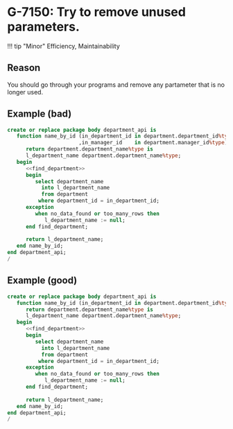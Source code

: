 # G-7150: Try to remove unused parameters.

!!! tip "Minor"
    Efficiency, Maintainability

## Reason

You should go through your programs and remove any partameter that is no longer used.

## Example (bad)

```sql
create or replace package body department_api is
   function name_by_id (in_department_id in department.department_id%type
                       ,in_manager_id    in department.manager_id%type)
      return department.department_name%type is
      l_department_name department.department_name%type;
   begin
      <<find_department>>
      begin
         select department_name
           into l_department_name
           from department
          where department_id = in_department_id;
      exception
         when no_data_found or too_many_rows then 
            l_department_name := null;
      end find_department;
      
      return l_department_name;
   end name_by_id;
end department_api;
/
```

## Example (good)

```sql
create or replace package body department_api is
   function name_by_id (in_department_id in department.department_id%type)
      return department.department_name%type is
      l_department_name department.department_name%type;
   begin
      <<find_department>>
      begin
         select department_name
           into l_department_name
           from department
          where department_id = in_department_id;
      exception
         when no_data_found or too_many_rows then 
            l_department_name := null;
      end find_department;
      
      return l_department_name;
   end name_by_id;
end department_api;
/
```
